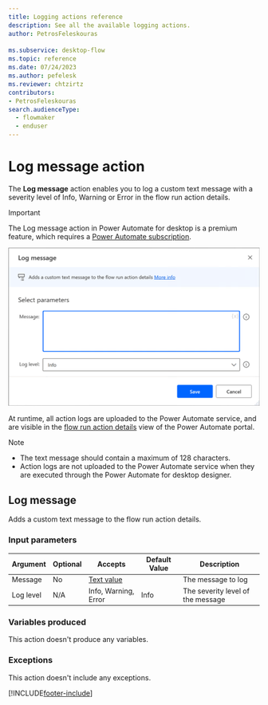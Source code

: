 ```yaml
---
title: Logging actions reference
description: See all the available logging actions.
author: PetrosFeleskouras

ms.subservice: desktop-flow
ms.topic: reference
ms.date: 07/24/2023
ms.author: pefelesk
ms.reviewer: chtzirtz
contributors:
- PetrosFeleskouras
search.audienceType: 
  - flowmaker
  - enduser
---
```


# Log message action

The **Log message** action enables you to log a custom text message with a severity level of Info, Warning or Error in the flow run action details.  

> [!IMPORTANT]
>
> The Log message action in Power Automate for desktop is a premium feature, which requires a [Power Automate subscription](https://powerautomate.microsoft.com/pricing/).

![Screenshot of the Log message action.](media/logging/log-message-example.png)

At runtime, all action logs are uploaded to the Power Automate service, and are visible in the [flow run action details](../monitor-run-details.md#actions-details) view of the Power Automate portal.

>[!NOTE]
>
> - The text message should contain a maximum of 128 characters.
> - Action logs are not uploaded to the Power Automate service when they are executed through the Power Automate for desktop designer. 

## <a name="logmessage"></a> Log message

Adds a custom text message to the flow run action details.

### Input parameters

|Argument|Optional|Accepts|Default Value|Description|
|-----|-----|-----|-----|-----|
|Message|No|[Text value](../variable-data-types.md#text-value)||The message to log|
|Log level|N/A|Info, Warning, Error|Info|The severity level of the message|

### Variables produced

This action doesn't produce any variables.

### <a name="logmessage_onerror"></a> Exceptions

This action doesn't include any exceptions.

[!INCLUDE[footer-include](../../includes/footer-banner.md)]
